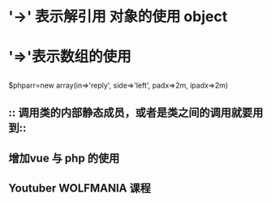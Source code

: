 # '->' 表示解引用  对象的使用 object
# '=>'表示数组的使用 
## 
   $phparr=new array(in=>'reply', side=>'left', padx=>2m, ipadx=>2m)
## ::  调用类的内部静态成员，或者是类之间的调用就要用到::
##  增加vue 与 php 的使用
## Youtuber WOLFMANIA 课程